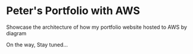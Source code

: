 # Peter's Portfolio with AWS
Showcase the architecture of how my portfolio website hosted to AWS by diagram

On the way, Stay tuned...
